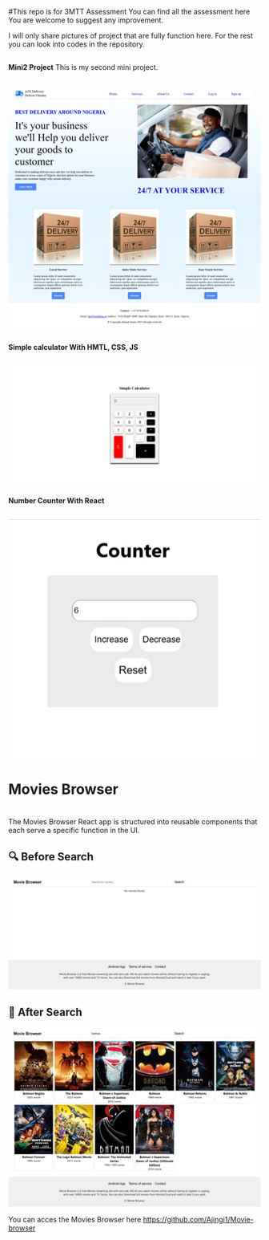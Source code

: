 #This repo is for 3MTT Assessment
You can find all the assessment here You are welcome to suggest any improvement.

I will only share pictures of project that are fully function here.
For the rest you can look into codes in the repository.


##
##

**Mini2 Project** This is my second mini project.
##
![It is one page project](images/simple-website-mini2.png)

##
##
**Simple calculator With HMTL, CSS, JS** 
##
![Simple Calculator](images/Simple-Calculator.png)

##
##
**Number Counter With React**
##
![Number Counter](images/Counter-1.png)


##
##
# Movies Browser

#
The Movies Browser React app is structured into reusable components that each serve a specific function in the UI.
##
## 🔍 Before Search
![Before Search](images/Before%20search.png)
##
##
## 🎯 After Search
![After Search](images/after%20search.png)

You can acces the Movies Browser here https://github.com/Ajingi1/Movie-browser
